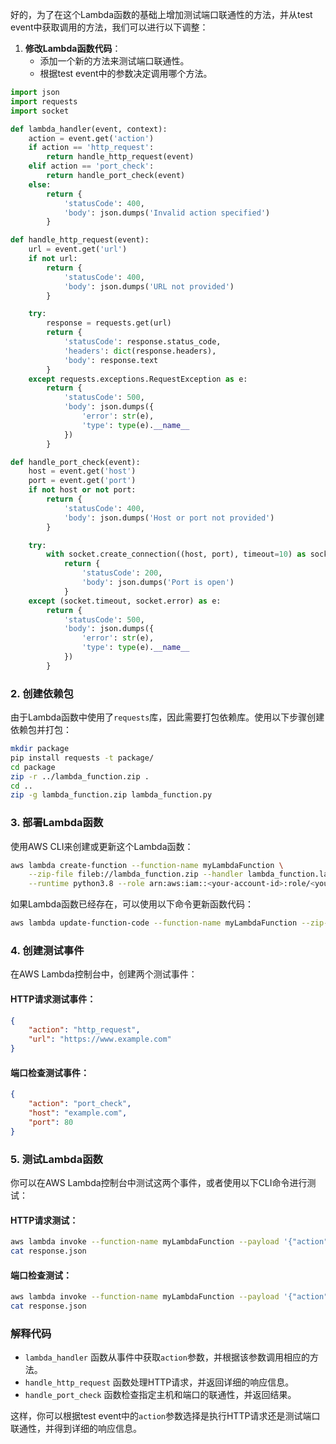 好的，为了在这个Lambda函数的基础上增加测试端口联通性的方法，并从test event中获取调用的方法，我们可以进行以下调整：

1. **修改Lambda函数代码**：
   - 添加一个新的方法来测试端口联通性。
   - 根据test event中的参数决定调用哪个方法。

```python
import json
import requests
import socket

def lambda_handler(event, context):
    action = event.get('action')
    if action == 'http_request':
        return handle_http_request(event)
    elif action == 'port_check':
        return handle_port_check(event)
    else:
        return {
            'statusCode': 400,
            'body': json.dumps('Invalid action specified')
        }

def handle_http_request(event):
    url = event.get('url')
    if not url:
        return {
            'statusCode': 400,
            'body': json.dumps('URL not provided')
        }

    try:
        response = requests.get(url)
        return {
            'statusCode': response.status_code,
            'headers': dict(response.headers),
            'body': response.text
        }
    except requests.exceptions.RequestException as e:
        return {
            'statusCode': 500,
            'body': json.dumps({
                'error': str(e),
                'type': type(e).__name__
            })
        }

def handle_port_check(event):
    host = event.get('host')
    port = event.get('port')
    if not host or not port:
        return {
            'statusCode': 400,
            'body': json.dumps('Host or port not provided')
        }

    try:
        with socket.create_connection((host, port), timeout=10) as sock:
            return {
                'statusCode': 200,
                'body': json.dumps('Port is open')
            }
    except (socket.timeout, socket.error) as e:
        return {
            'statusCode': 500,
            'body': json.dumps({
                'error': str(e),
                'type': type(e).__name__
            })
        }
```

### 2. 创建依赖包
由于Lambda函数中使用了`requests`库，因此需要打包依赖库。使用以下步骤创建依赖包并打包：

```sh
mkdir package
pip install requests -t package/
cd package
zip -r ../lambda_function.zip .
cd ..
zip -g lambda_function.zip lambda_function.py
```

### 3. 部署Lambda函数
使用AWS CLI来创建或更新这个Lambda函数：

```sh
aws lambda create-function --function-name myLambdaFunction \
    --zip-file fileb://lambda_function.zip --handler lambda_function.lambda_handler \
    --runtime python3.8 --role arn:aws:iam::<your-account-id>:role/<your-lambda-execution-role>
```

如果Lambda函数已经存在，可以使用以下命令更新函数代码：

```sh
aws lambda update-function-code --function-name myLambdaFunction --zip-file fileb://lambda_function.zip
```

### 4. 创建测试事件
在AWS Lambda控制台中，创建两个测试事件：

#### HTTP请求测试事件：
```json
{
    "action": "http_request",
    "url": "https://www.example.com"
}
```

#### 端口检查测试事件：
```json
{
    "action": "port_check",
    "host": "example.com",
    "port": 80
}
```

### 5. 测试Lambda函数
你可以在AWS Lambda控制台中测试这两个事件，或者使用以下CLI命令进行测试：

#### HTTP请求测试：
```sh
aws lambda invoke --function-name myLambdaFunction --payload '{"action": "http_request", "url": "https://www.example.com"}' response.json
cat response.json
```

#### 端口检查测试：
```sh
aws lambda invoke --function-name myLambdaFunction --payload '{"action": "port_check", "host": "example.com", "port": 80}' response.json
cat response.json
```

### 解释代码
- `lambda_handler` 函数从事件中获取`action`参数，并根据该参数调用相应的方法。
- `handle_http_request` 函数处理HTTP请求，并返回详细的响应信息。
- `handle_port_check` 函数检查指定主机和端口的联通性，并返回结果。

这样，你可以根据test event中的`action`参数选择是执行HTTP请求还是测试端口联通性，并得到详细的响应信息。